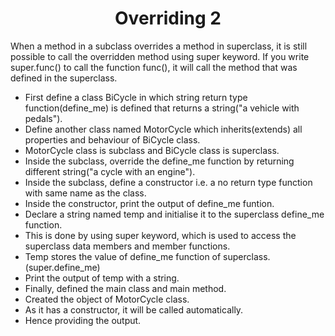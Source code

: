 <h1 align="center">Overriding 2</h1>
When a method in a subclass overrides a method in superclass, it is still possible to call the overridden method using super keyword. If you write super.func() to call the function func(), it will call the method that was defined in the superclass.

- First define a class BiCycle in which string return type function(define_me) is defined that returns a string("a vehicle with pedals").
- Define another class named MotorCycle which inherits(extends) all properties and behaviour of BiCycle class.
- MotorCycle class is subclass and BiCycle class is superclass.
- Inside the subclass, override the define_me function by returning different string("a cycle with an engine").
- Inside the subclass, define a constructor i.e. a no return type function with same name as the class.
- Inside the constructor, print the output of define_me funtion.
- Declare a string named temp and initialise it to the superclass define_me function.
- This is done by using super keyword, which is used to access the superclass data members and member functions.
- Temp stores the value of define_me function of superclass.(super.define_me)
- Print the output of temp with a string.
- Finally, defined the main class and main method.
- Created the object of MotorCycle class.
- As it has a constructor, it will be called automatically.
- Hence providing the output.
